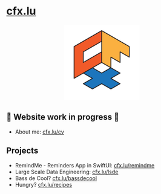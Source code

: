 <!-- abc -->

<!-- ![logo](cfx_desktop_wp.png) -->

# [cfx.lu](https://cfx.lu)

<p align="center">
  <img src="cfx.png" width="200" />
</p>

## 🚧 Website work in progress 🚧


 
- About me: [cfx.lu/cv](https://cfx.lu/cv)

## Projects

- RemindMe - Reminders App in SwiftUI: [cfx.lu/remindme](https://cfx.lu/remindme)
- Large Scale Data Engineering: [cfx.lu/lsde](https://cfx.lu/lsde)
- Bass de Cool? [cfx.lu/bassdecool](https://cfx.lu/bassdecool)
- Hungry? [cfx.lu/recipes](https://cfx.lu/recipes)

